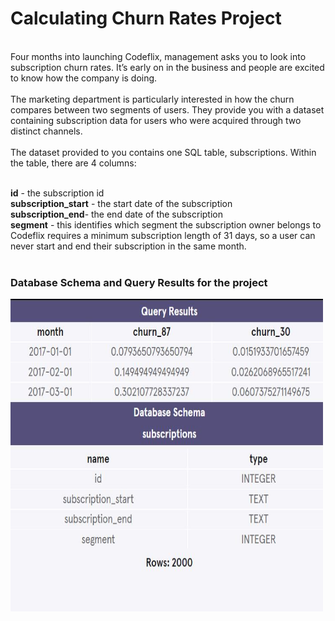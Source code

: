 <h1>Calculating Churn Rates Project</h1><br>
Four months into launching Codeflix, management asks you to look into subscription churn rates. It’s early on in the business and people are excited to know how the company is doing.
<br>
<br>
The marketing department is particularly interested in how the churn compares between two segments of users. They provide you with a dataset containing subscription data for users who were acquired through two distinct channels.
<br>
<br>
The dataset provided to you contains one SQL table, subscriptions. Within the table, there are 4 columns:
<br>
<br>

<strong>id</strong> - the subscription id<br>
<strong>subscription_start</strong> - the start date of the subscription<br>
<strong>subscription_end</strong>- the end date of the subscription<br>
<strong>segment</strong> - this identifies which segment the subscription owner belongs to
Codeflix requires a minimum subscription length of 31 days, so a user can never start and end their subscription in the same month.<br>
<br>
<h3>Database Schema and Query Results for the project</h3>
<img src="QueryResultsAndDB.JPG" alt = "Query Results and Schema for project" height="500" width="500">
